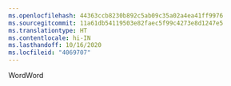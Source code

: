 ```yaml
---
ms.openlocfilehash: 44363ccb8230b892c5ab09c35a02a4ea41ff9976
ms.sourcegitcommit: 11a61db54119503e82faec5f99c4273e8d1247e5
ms.translationtype: HT
ms.contentlocale: hi-IN
ms.lasthandoff: 10/16/2020
ms.locfileid: "4069707"
---
```

<span data-ttu-id="3c374-101">Word</span><span class="sxs-lookup"><span data-stu-id="3c374-101">Word</span></span>